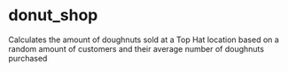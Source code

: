 # donut_shop
Calculates the amount of doughnuts sold at a Top Hat location based on a random amount of customers and their average
number of doughnuts purchased

